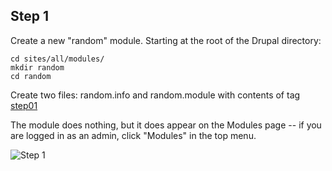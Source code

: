 

## Step 1
Create a new "random" module.  Starting at the root of the Drupal directory:
```
cd sites/all/modules/
mkdir random
cd random
```

Create two files: random.info and random.module with contents of tag [step01](https://github.com/ultrasaurus/drupal_module_example/tree/step01)

The module does nothing, but it does appear on the Modules page -- if you are logged in as an admin, click "Modules" in the top menu.

![Step 1](https://monosnap.com/image/Y1rVL8gwga9CLFoGYyftyl0Py.png)
